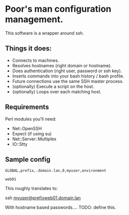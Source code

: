 

# Poor's man configuration management. #


This software is a wrapper around ssh.



## Things it does: ##


- Connects to machines.
- Resolves hostnames (right domain or hostname).
- Does authentication (right user, password or ssh key).
- Inserts commands into your bash history / bash profile.
- Future connections use the same SSH master process.
- (optionally) Execute a script on the host.
- (optionally) Loops over each matching host.



## Requirements ##

Perl modules you'll need:

- Net::OpenSSH
- Expect (if using su)
- Net::Server::Multiplex
- IO::Stty



## Sample config ##


    GLOBAL,prefix,.domain.lan,0,myuser,environment

    web01


This roughly translates to:

ssh myuser@prefixweb01.domain.lan

With hostname based passwords.... TODO: define this.




